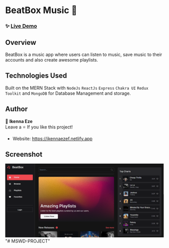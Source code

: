 # BeatBox Music 🎵

### ✨ [Live Demo](https://beatbox-music.vercel.app)

## Overview

BeatBox is a music app where users can listen to music, save music to their accounts and also create awesome playlists.

## Technologies Used

Built on the MERN Stack with `NodeJs` `ReactJs` `Express` `Chakra UI` `Redux Toolkit` and `MongoDB` for Database Management and storage.

## Author

👤 **Ikenna Eze** <br/>
Leave a ⭐️ If you like this project!

- Website: https://ikennaezef.netlify.app

## Screenshot

![Home](./sc.png)
"# MSWD-PROJECT" 
